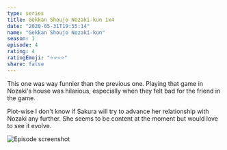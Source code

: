 ```yaml
--- 
type: series 
title: Gekkan Shoujo Nozaki-kun 1x4 
date: "2020-05-31T19:55:14" 
name: "Gekkan Shoujo Nozaki-kun" 
season: 1 
episode: 4 
rating: 4 
ratingEmoji: "⭐️⭐️⭐️⭐️" 
share: false 
---
```


This one was way funnier than the previous one. Playing that game in Nozaki's house was hilarious, especially when they felt bad for the friend in the game.

Plot-wise I don't know if Sakura will try to advance her relationship with Nozaki any further. She seems to be content at the moment but would love to see it evolve.

![Episode screenshot](https://cldup.com/qW2tVMYEsT.png)
